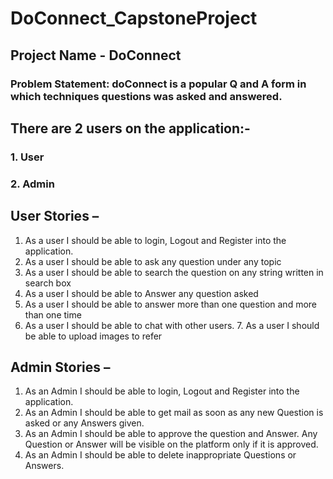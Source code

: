 # DoConnect_CapstoneProject

## Project Name - DoConnect
### Problem Statement: doConnect is a popular Q and A form in which techniques questions was asked and answered. 
## There are 2 users on the application:- 
### 1. User
### 2. Admin

## User Stories –
1. As a user I should be able to login, Logout and Register into the application. 
2. As a user I should be able to ask any question under any topic
3. As a user I should be able to search the question on any string written in search box
4. As a user I should be able to Answer any question asked
5. As a user I should be able to answer more than one question and more than one time
6. As a user I should be able to chat with other users. 7. As a user I should be able to upload images to refer

## Admin Stories –
1. As an Admin I should be able to login, Logout and Register into the application. 
2. As an Admin I should be able to get mail as soon as any new Question is asked or any Answers given. 
3. As an Admin I should be able to approve the question and Answer. Any Question or Answer will be visible on the platform only if it is approved. 
4. As an Admin I should be able to delete inappropriate Questions or Answers.

